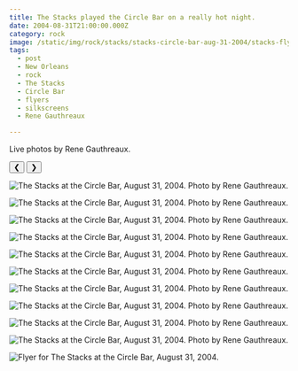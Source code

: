 ```yaml
---
title: The Stacks played the Circle Bar on a really hot night.
date: 2004-08-31T21:00:00.000Z
category: rock
image: /static/img/rock/stacks/stacks-circle-bar-aug-31-2004/stacks-flyer-circle-aug-31-2004.jpg
tags:
  - post
  - New Orleans
  - rock
  - The Stacks
  - Circle Bar
  - flyers
  - silkscreens
  - Rene Gauthreaux

---
```


Live photos by Rene Gauthreaux.

<div id="viewport">
    <button id="buttonPrevious">&#10094;</button>
    <button id="buttonNext">&#10095;</button>

![The Stacks at the Circle Bar, August 31, 2004. Photo by Rene Gauthreaux.](/static/img/rock/stacks/stacks-circle-bar-aug-31-2004/stacks-flyer-circle-aug-31-2004.jpg)

![The Stacks at the Circle Bar, August 31, 2004. Photo by Rene Gauthreaux.](/static/img/static/img/rock/stacks/stacks-circle-bar-aug-31-2004/stacks-circle-bar-aug-31-2004-26.jpg)

![The Stacks at the Circle Bar, August 31, 2004. Photo by Rene Gauthreaux.](/static/img/static/img/rock/stacks/stacks-circle-bar-aug-31-2004/stacks-circle-bar-aug-31-2004-30.jpg)

![The Stacks at the Circle Bar, August 31, 2004. Photo by Rene Gauthreaux.](/static/img/static/img/rock/stacks/stacks-circle-bar-aug-31-2004/stacks-circle-bar-aug-31-2004-31.jpg)

![The Stacks at the Circle Bar, August 31, 2004. Photo by Rene Gauthreaux.](/static/img/static/img/rock/stacks/stacks-circle-bar-aug-31-2004/stacks-circle-bar-aug-31-2004-35.jpg)

![The Stacks at the Circle Bar, August 31, 2004. Photo by Rene Gauthreaux.](/static/img/static/img/rock/stacks/stacks-circle-bar-aug-31-2004/stacks-circle-bar-aug-31-2004-36.jpg)

![The Stacks at the Circle Bar, August 31, 2004. Photo by Rene Gauthreaux.](/static/img/static/img/rock/stacks/stacks-circle-bar-aug-31-2004/stacks-circle-bar-aug-31-200437.jpg)

![The Stacks at the Circle Bar, August 31, 2004. Photo by Rene Gauthreaux.](/static/img/static/img/rock/stacks/stacks-circle-bar-aug-31-2004/stacks-circle-bar-aug-31-2004-41.jpg)

![The Stacks at the Circle Bar, August 31, 2004. Photo by Rene Gauthreaux.](/static/img/static/img/rock/stacks/stacks-circle-bar-aug-31-2004/stacks-circle-bar-aug-31-2004-42.jpg)

![The Stacks at the Circle Bar, August 31, 2004. Photo by Rene Gauthreaux.](/static/img/static/img/rock/stacks/stacks-circle-bar-aug-31-2004/stacks-circle-bar-aug-31-2004-46.jpg)

![Flyer for The Stacks at the Circle Bar, August 31, 2004.](/static/img/static/img/rock/stacks/stacks-circle-bar-aug-31-2004/stacks-flyer-blue-aug-31-2004.jpg)

  </div>
<div id="caption"></div>